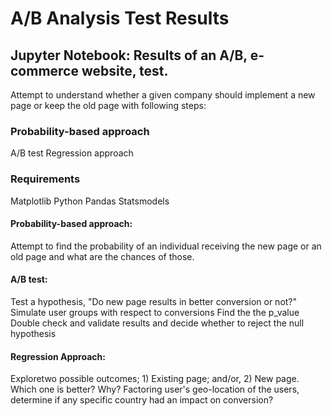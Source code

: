 # A/B Analysis Test Results
## Jupyter Notebook: Results of an A/B, e-commerce website, test.

Attempt to understand whether a given company should implement a new page or keep the old page with following steps:

### Probability-based approach
A/B test
Regression approach

### Requirements
Matplotlib 
Python 
Pandas
Statsmodels 

#### Probability-based approach:

Attempt to find the probability of an individual receiving the new page or an old page and what are the chances of those.

#### A/B test:

Test a hypothesis, "Do new page results in better conversion or not?"
Simulate user groups with respect to conversions
Find the the p_value
Double check and validate results and decide whether to reject the null hypothesis


#### Regression Approach:

Exploretwo possible outcomes; 1) Existing page; and/or, 2) New page. Which one is better? Why? 
Factoring user's geo-location of the users, determine if any specific country had an impact on conversion? 
